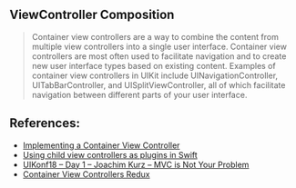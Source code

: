 ## ViewController Composition

> Container view controllers are a way to combine the content from multiple view controllers into a single user interface. Container view controllers are most often used to facilitate navigation and to create new user interface types based on existing content. Examples of container view controllers in UIKit include UINavigationController, UITabBarController, and UISplitViewController, all of which facilitate navigation between different parts of your user interface.

## References:

- [Implementing a Container View Controller](https://developer.apple.com/library/archive/featuredarticles/ViewControllerPGforiPhoneOS/ImplementingaContainerViewController.html)
- [Using child view controllers as plugins in Swift](https://www.swiftbysundell.com/posts/using-child-view-controllers-as-plugins-in-swift)
- [UIKonf18 – Day 1 – Joachim Kurz – MVC is Not Your Problem](https://www.youtube.com/watch?v=A1vzcxR-Ss0)
- [Container View Controllers Redux](https://medium.com/flawless-app-stories/container-view-controllers-revisited-e076ef38853f)
